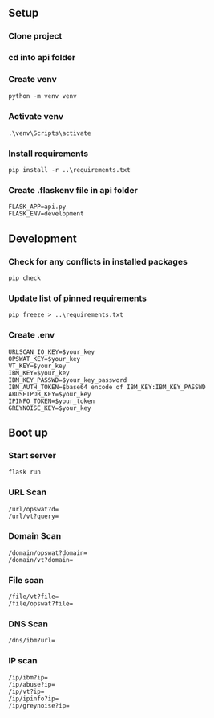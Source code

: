 ## Setup


### Clone project 
### cd into api folder

### Create venv

```python
python -m venv venv
```

### Activate venv

```
.\venv\Scripts\activate
```

### Install requirements

```
pip install -r ..\requirements.txt
```

### Create .flaskenv file in api folder

```
FLASK_APP=api.py
FLASK_ENV=development
```

## Development


### Check for any conflicts in installed packages

```
pip check
```

### Update list of pinned requirements

```
pip freeze > ..\requirements.txt
```

### Create .env

```
URLSCAN_IO_KEY=$your_key
OPSWAT_KEY=$your_key
VT_KEY=$your_key
IBM_KEY=$your_key
IBM_KEY_PASSWD=$your_key_password
IBM_AUTH_TOKEN=$base64 encode of IBM_KEY:IBM_KEY_PASSWD
ABUSEIPDB_KEY=$your_key
IPINFO_TOKEN=$your_token
GREYNOISE_KEY=$your_key
```
## Boot up


### Start server

```
flask run
```

### URL Scan
    /url/opswat?d=
    /url/vt?query=

### Domain Scan
    /domain/opswat?domain=
    /domain/vt?domain=

### File scan
    /file/vt?file=
    /file/opswat?file=

### DNS Scan
    /dns/ibm?url=

### IP scan
    /ip/ibm?ip=
    /ip/abuse?ip=
    /ip/vt?ip=
    /ip/ipinfo?ip=
    /ip/greynoise?ip=
